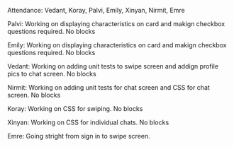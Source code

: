 Attendance: Vedant, Koray, Palvi, Emily, Xinyan, Nirmit, Emre

Palvi: Working on displaying characteristics on card and makign checkbox questions required. No blocks

Emily: Working on displaying characteristics on card and makign checkbox questions required. No blocks

Vedant: Working on adding unit tests to swipe screen and addign profile pics to chat screen. No blocks

Nirmit: Working on adding unit tests for chat screen and CSS for chat screen. No blocks

Koray: Working on CSS for swiping. No blocks

Xinyan: Working on CSS for individual chats. No blocks

Emre: Going stright from sign in to swipe screen.